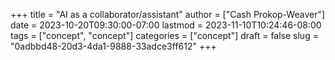+++
title = "AI as a collaborator/assistant"
author = ["Cash Prokop-Weaver"]
date = 2023-10-20T09:30:00-07:00
lastmod = 2023-11-10T10:24:46-08:00
tags = ["concept", "concept"]
categories = ["concept"]
draft = false
slug = "0adbbd48-20d3-4da1-9888-33adce3ff612"
+++
